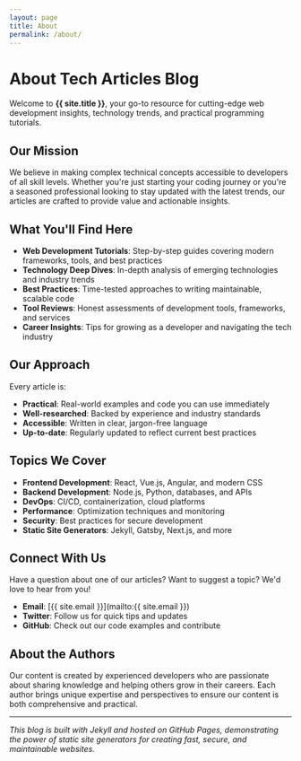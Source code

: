 ```yaml
---
layout: page
title: About
permalink: /about/
---
```


# About Tech Articles Blog

Welcome to **{{ site.title }}**, your go-to resource for cutting-edge web development insights, technology trends, and practical programming tutorials.

## Our Mission

We believe in making complex technical concepts accessible to developers of all skill levels. Whether you're just starting your coding journey or you're a seasoned professional looking to stay updated with the latest trends, our articles are crafted to provide value and actionable insights.

## What You'll Find Here

- **Web Development Tutorials**: Step-by-step guides covering modern frameworks, tools, and best practices
- **Technology Deep Dives**: In-depth analysis of emerging technologies and industry trends
- **Best Practices**: Time-tested approaches to writing maintainable, scalable code
- **Tool Reviews**: Honest assessments of development tools, frameworks, and services
- **Career Insights**: Tips for growing as a developer and navigating the tech industry

## Our Approach

Every article is:
- **Practical**: Real-world examples and code you can use immediately
- **Well-researched**: Backed by experience and industry standards
- **Accessible**: Written in clear, jargon-free language
- **Up-to-date**: Regularly updated to reflect current best practices

## Topics We Cover

- **Frontend Development**: React, Vue.js, Angular, and modern CSS
- **Backend Development**: Node.js, Python, databases, and APIs
- **DevOps**: CI/CD, containerization, cloud platforms
- **Performance**: Optimization techniques and monitoring
- **Security**: Best practices for secure development
- **Static Site Generators**: Jekyll, Gatsby, Next.js, and more

## Connect With Us

Have a question about one of our articles? Want to suggest a topic? We'd love to hear from you!

- **Email**: [{{ site.email }}](mailto:{{ site.email }})
- **Twitter**: Follow us for quick tips and updates
- **GitHub**: Check out our code examples and contribute

## About the Authors

Our content is created by experienced developers who are passionate about sharing knowledge and helping others grow in their careers. Each author brings unique expertise and perspectives to ensure our content is both comprehensive and practical.

---

*This blog is built with Jekyll and hosted on GitHub Pages, demonstrating the power of static site generators for creating fast, secure, and maintainable websites.*
